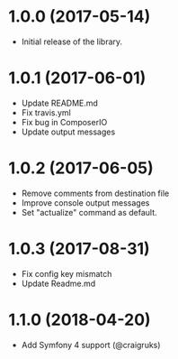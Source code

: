 # 1.0.0 (2017-05-14)

* Initial release of the library.

# 1.0.1 (2017-06-01)

* Update README.md
* Fix travis.yml
* Fix bug in ComposerIO
* Update output messages

# 1.0.2 (2017-06-05)

* Remove comments from destination file
* Improve console output messages
* Set "actualize" command as default.

# 1.0.3 (2017-08-31)

* Fix config key mismatch
* Update Readme.md

# 1.1.0 (2018-04-20)

* Add Symfony 4 support (@craigruks)
